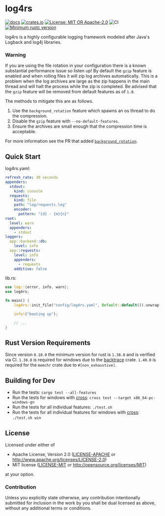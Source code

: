 # log4rs

[![docs](https://docs.rs/log4rs/badge.svg)](https://docs.rs/log4rs)
[![crates.io](https://img.shields.io/crates/v/log4rs.svg)](https://crates.io/crates/log4rs)
[![License: MIT OR Apache-2.0](https://img.shields.io/crates/l/clippy.svg)](#license)
![CI](https://github.com/estk/log4rs/workflows/CI/badge.svg)
[![Minimum rustc version](https://img.shields.io/badge/rustc-1.38+-green.svg)](https://github.com/estk/log4rs#rust-version-requirements)

log4rs is a highly configurable logging framework modeled after Java's Logback
and log4j libraries.

### Warning

If you are using the file rotation in your configuration there is a known substantial performance issue so listen up!
By default the `gzip` feature is enabled and when rolling files it will zip log archives automatically. This is a problem
when the log archives are large as the zip happens in the main thread and will halt the process while the zip is completed.
Be advised that the `gzip` feature will be removed from default features as of `1.0`.

The methods to mitigate this are as follows.

1. Use the `background_rotation` feature which spawns an os thread to do the compression.
1. Disable the `gzip` feature with `--no-default-features`.
1. Ensure the archives are small enough that the compression time is acceptable.

For more information see the PR that added [`background_rotation`](https://github.com/estk/log4rs/pull/117).

## Quick Start

log4rs.yaml:
```yaml
refresh_rate: 30 seconds
appenders:
  stdout:
    kind: console
  requests:
    kind: file
    path: "log/requests.log"
    encoder:
      pattern: "{d} - {m}{n}"
root:
  level: warn
  appenders:
    - stdout
loggers:
  app::backend::db:
    level: info
  app::requests:
    level: info
    appenders:
      - requests
    additive: false
```

lib.rs:
```rust
use log::{error, info, warn};
use log4rs;

fn main() {
    log4rs::init_file("config/log4rs.yaml", Default::default()).unwrap();

    info!("booting up");

    // ...
}
```

## Rust Version Requirements

Since version `0.10.0` the minimum version for rust is `1.38.0` and is verified via CI.
`1.38.0` is required for windows due to the [backtrace](https://github.com/rust-lang/backtrace-rs/issues/276) crate.
`1.40.0` is required for the `memchr` crate due to `#[non_exhaustive]`.

## Building for Dev

* Run the tests: `cargo test --all-features`
* Run the tests for windows with [cross](https://github.com/rust-embedded/cross): `cross test --target x86_64-pc-windows-gn`
* Run the tests for all individual features: `./test.sh`
* Run the tests for all individual features for windows with [cross](https://github.com/rust-embedded/cross): `./test.sh win`

## License

Licensed under either of
 * Apache License, Version 2.0 ([LICENSE-APACHE](LICENSE-APACHE) or http://www.apache.org/licenses/LICENSE-2.0)
 * MIT license ([LICENSE-MIT](LICENSE-MIT) or http://opensource.org/licenses/MIT)

at your option.

### Contribution

Unless you explicitly state otherwise, any contribution intentionally submitted
for inclusion in the work by you shall be dual licensed as above, without any
additional terms or conditions.
